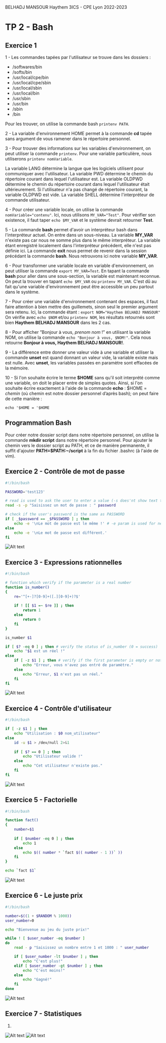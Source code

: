 
BELHADJ MANSOUR Haythem
3ICS - CPE Lyon
2022-2023
# TP 2 - Bash

## Exercice 1

1 - Les commandes tapées par l'utilisateur se trouve dans les dossiers :
* /softwares/bin
* /softs/bin
* /usr/local/cpe/bin
* /usr/local/cpe/sbin
* /usr/local/sbin
* /usr/local/bin
* /usr/sbin
* /usr/bin
* /sbin
* /bin

Pour les trouver, on utilise la commande bash
``printenv PATH``.

2 - La variable d'environnement HOME permet à la commande **cd** tapée sans argument de vous ramener dans le répertoire personnel.

3 - Pour trouver des informations sur les variables d'environnement, on peut utiliser la commande ``printenv``. Pour une variable particulière, nous utiliserons ``printenv nomVariable``.

La variable LANG détermine la langue que les logiciels utilisent pour communiquer avec l'utilisateur.
La variable PWD détermine le chemin du répertoire courant dans lequel l'utilisateur est.
La variable OLDPWD détermine le chemin du répertoire courant dans lequel l'utilisateur était ultérieurement. Si l'utilisateur n'a pas changé de répertoire courant, la variable OLDPWD est vide.
La variable SHELL détermine l'interpréteur de commande utilisateur.

4 - Pour créer une variable locale, on utilise la commande ``nomVariable="contenu"``.
Ici, nous utilisons `MY_VAR="Test"`.
Pour vérifier son existence, il faut taper `echo $MY_VAR` et le système devrait retourner **Test**.

5 - La commande **bash** permet d'avoir un interpréteur bash dans l'interpréteur actuel. On entre dans un sous-niveau.
La variable **MY_VAR** n'existe pas car nous ne somme plus dans le même interpréteur. La variable étant enregistré localement dans l'interpréteur précédent, elle n'est pas définie ici.
La commande **exit** nous permet de revenir dans la session précédant la commande **bash**. Nous retrouvons ici notre variable **MY_VAR**.

6 - Pour transformer une variable locale en variable d'environnement, on peut utiliser la commande `export MY_VAR=Test`. En tapant la commande **bash** pour aller dans une sous-section, la variable est maintenant reconnue. On peut la trouver en tapant `echo $MY_VAR` ou `printenv MY_VAR`. C'est dû au fait qu'une variable d'environnement peut être accessible un peu partout dans le système.

7 - Pour créer une variable d'environnement contenant des espaces, il faut faire attention à bien mettre des guillemets, sinon seul le premier argument sera retenu. Ici, la commande étant :
`export NOM="Haythem BELHADJ MANSOUR"`
On vérifie avec `echo $NOM` et/ou `printenv NOM`, les résultats retournés sont bien **Haythem BELHADJ MANSOUR** dans les 2 cas.

8 - Pour afficher ”Bonjour à vous, *prenom nom* !” en utilisant la variable NOM, on utilise la commande `echo "Bonjour à vous, $NOM!"`. Cela nous retourne **Bonjour à vous, Haythem BELHADJ MANSOUR!**.

9 - La différence entre donner une valeur vide à une variable et utiliser la commande **unset** est quand donnant un valeur vide, la variable existe mais est nulle. Avec **unset**, les variables passées en paramètre sont effacées de la mémoire.

10 - Si l'on souhaite écrire le terme **$HOME** sans qu'il soit interprété comme une variable, on doit le placer entre de simples quotes. Ainsi, si l'on souhaite écrire exactement à l'aide de la commande **echo** : $HOME = *chemin*  (où chemin est notre dossier personnel d’après bash); on peut faire de cette manière : 

``echo '$HOME = '$HOME``

## Programmation Bash

Pour créer notre dossier script dans notre répertoire personnel, on utilise la commande **mkdir script** dans notre répertoire personnel.
Pour ajouter le chemin vers le dossier script au PATH, et ce de manière permanente, il suffit d'ajouter **PATH=$PATH:~/script** à la fin du fichier .bashrc (à l'aide de vim).

## Exercice 2 - Contrôle de mot de passe

```bash
#!/bin/bash

PASSWORD='test123'

# read is used to ask the user to enter a value (-s does'nt show text typed on the keyboard and -p show the text message)
read -s -p "Saisissez un mot de passe : " password

# check if the user's password is the same as PASSWORD
if [ _$password == _$PASSWORD ] ; then
	echo -e '\nLe mot de passe est le même !' # -e param is used for newline (\n)
else
	echo -e '\nLe mot de passe est différent.'
fi
```
![Alt text](ex2.png?raw=true)

## Exercice 3 - Expressions rationnelles

```bash
#!/bin/bash

# function which verify if the parameter is a real number
function is_number()  
{  
	re='^[+-]?[0-9]+([.][0-9]+)?$'
	  
	if ! [[ $1 =~ $re ]] ; then  
		return 1  
	else  
		return 0  
	fi 
}

is_number $1

if [ $? -eq 0 ] ; then # verify the status of is_number (0 = success)
	echo "$1 est un réel !"
else
	if [ -z $1 ] ; then # verify if the first parameter is empty or not
		echo "Erreur, vous n'avez pas entré de paramètre."
	else
		echo "Erreur, $1 n'est pas un réel."
	fi
fi
```
![Alt text](ex3.png?raw=true)

## Exercice 4 - Contrôle d'utilisateur

```bash
#!/bin/bash

if [ -z $1 ] ; then
	echo "Utilisation : $0 nom_utilisateur"
else
	id -u $1 > /dev/null 2>&1
	
	if [ $? == 0 ] ; then
		echo "Utilisateur valide !"
	else
		echo "Cet utilisateur n'existe pas."
	fi
fi
```
![Alt text](ex4.png?raw=true)

## Exercice 5 - Factorielle

```bash
#!/bin/bash

function fact()
{
	number=$1
	
	if [ $number -eq 0 ] ; then
		echo 1
	else
		echo $(( number * `fact $(( number - 1 ))` ))
	fi
}

echo `fact $1`
```
![Alt text](ex5.png?raw=true)

## Exercice 6 - Le juste prix

```bash
#!/bin/bash

number=$((1 + $RANDOM % 1000))
user_number=0

echo "Bienvenue au jeu du juste prix!"

while ! [ $user_number -eq $number ]
do
	read - p "Saisissez un nombre entre 1 et 1000 : " user_number

	if [ $user_number -lt $number ] ; then
		echo "C'est plus!"
	elif [ $user_number -gt $number ] ; then
		echo "C'est moins!"
	else
		echo "Gagné!"
	fi
done
```
![Alt text](ex6.png?raw=true)

## Exercice 7 - Statistiques

1.
![Alt text](ex7-code.png?raw=true)
![Alt text](ex7.png?raw=true)

